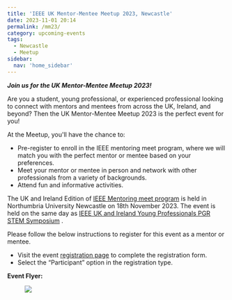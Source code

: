 ```yaml
---
title: 'IEEE UK Mentor-Mentee Meetup 2023, Newcastle'
date: 2023-11-01 20:14
permalink: /mm23/
category: upcoming-events
tags:
  - Newcastle
  - Meetup
sidebar:
  nav: 'home_sidebar'
---
```


***Join us for the UK Mentor-Mentee Meetup 2023!***

Are you a student, young professional, or experienced professional looking to connect with mentors and mentees from across the UK, Ireland, and beyond? Then the UK Mentor-Mentee Meetup 2023 is the perfect event for you!

At the Meetup, you'll have the chance to:
- Pre-register to enroll in the IEEE mentoring meet program, where we will match you with the perfect mentor or mentee based on your preferences.
- Meet your mentor or mentee in person and network with other professionals from a variety of backgrounds.
- Attend fun and informative activities.


The UK and Ireland Edition of [IEEE Mentoring meet program](https://cmte.ieee.org/mentoring-meet/) is held in Northumbria University Newcastle on 18th November 2023. The event is held on the same day as [IEEE UK and Ireland Young Professionals PGR STEM Symposium](https://ieeeukiyp.org/4th_stem/) .

Please follow the below instructions to register for this event as a mentor or mentee.
- Visit the event [registration page](https://forms.gle/GZ946LrZcT1bFPPu9) to complete the registration form.
- Select the “Participant” option in the registration type.

**Event Flyer:**
<figure>
	<img src="/assets/images/2023_menmeetup/flyer_mm23.jpg">
</figure>
